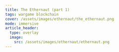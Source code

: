 ```yaml
---
title: The Ethernaut (part 1)
tags: wargame blockchain
cover: /assets/images/ethernaut/the_ethernaut.png
mode: immersive
article_header:
  type: overlay
  image:
    src: /assets/images/ethernaut/ethernaut.png
---
```


